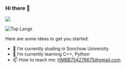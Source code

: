 ### Hi there 👋

![](https://github.com/anuraghazra/github-readme-stats)

![Top Langs](https://github-readme-stats.vercel.app/api/top-langs/?username=Neon-Rainbow&layout=compact&theme=tokyonight)

Here are some ideas to get you started:

- 🔭 I’m currently studing in Soochow University
- 🌱 I’m currently learning C++, Python
- 📫 How to reach me: HMBB754278675@gmail.com

